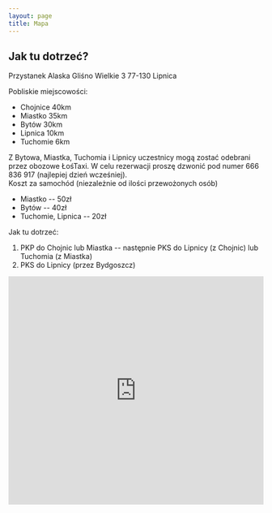 ```yaml
---
layout: page
title: Mapa
---
```


## Jak tu dotrzeć?

Przystanek Alaska
Gliśno Wielkie 3
77-130 Lipnica

Pobliskie miejscowości:

- Chojnice 40km
- Miastko 35km
- Bytów 30km
- Lipnica 10km 
- Tuchomie 6km

Z Bytowa, Miastka, Tuchomia i Lipnicy uczestnicy mogą zostać odebrani przez obozowe ŁośTaxi. W celu rezerwacji proszę dzwonić pod numer 666 836 917 (najlepiej dzień wcześniej).  
Koszt za samochód (niezależnie od ilości przewożonych osób)  

- Miastko -- 50zł
- Bytów -- 40zł
- Tuchomie, Lipnica -- 20zł

Jak tu dotrzeć:

1. PKP do Chojnic lub Miastka -- następnie PKS do Lipnicy (z Chojnic) lub Tuchomia (z Miastka)
2. PKS do Lipnicy (przez Bydgoszcz)

<iframe src="https://www.google.com/maps/embed?pb=!1m18!1m12!1m3!1d155184.2293570478!2d17.262679489888434!3d54.10749304699728!2m3!1f0!2f0!3f0!3m2!1i1024!2i768!4f13.1!3m3!1m2!1s0x470204cd93cb0297%3A0xbe68d3ed2dc413b3!2sPrzystanek+Alaska!5e0!3m2!1sen!2sus!4v1466351397921"
    width="100%" height="450" frameborder="0" style="border:0" allowfullscreen></iframe>
